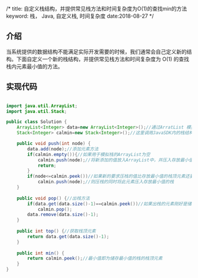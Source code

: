 /*
title: 自定义栈结构，并提供常见栈方法和时间复杂度为O(1)的查找min的方法
keyword: 栈， Java, 自定义栈, 时间复杂度
date:2018-08-27
*/

## 介绍
当系统提供的数据结构不能满足实际开发需要的时候，我们通常会自己定义新的结构。下面自定义一个新的栈结构，并提供常见栈方法和时间复杂度为 O(1) 的查找栈内元素最小值的方法。

## 实现代码
```java

import java.util.ArrayList;
import java.util.Stack;

public class Solution {
    ArrayList<Integer> data=new ArrayList<Integer>();//通过ArratList 模拟栈存放数据
    Stack<Integer> calmin=new Stack<Integer>();//这里调用JavaSDK内的栈结构，用于储存最小值

    public void push(int node) {
        data.add(node);//添加元素方法
        if(calmin.empty()){//如果用于模拟栈的ArrayList为空
            calmin.push(node);//将新添加的值放入ArrayList中，并压入存放最小值的栈
            return;
        }
        if(node<=calmin.peek())//如果新的要求压栈的值比存放最小值的栈顶元素还要小
            calmin.push(node);//则压栈的同时将此元素压入存放最小值的栈
    }
    
    public void pop() {//出栈方法
        if(data.get(data.size()-1)==calmin.peek())//如果出栈的元素刚好是储存最小值的栈的栈顶元素，那么两个栈都出栈
            calmin.pop();
        data.remove(data.size()-1);
    }
    
    public int top() {//获取栈顶元素
        return data.get(data.size()-1);
    }
    
    public int min() {
        return calmin.peek();//最小值即为储存最小值的栈的栈顶元素
    }
}

```